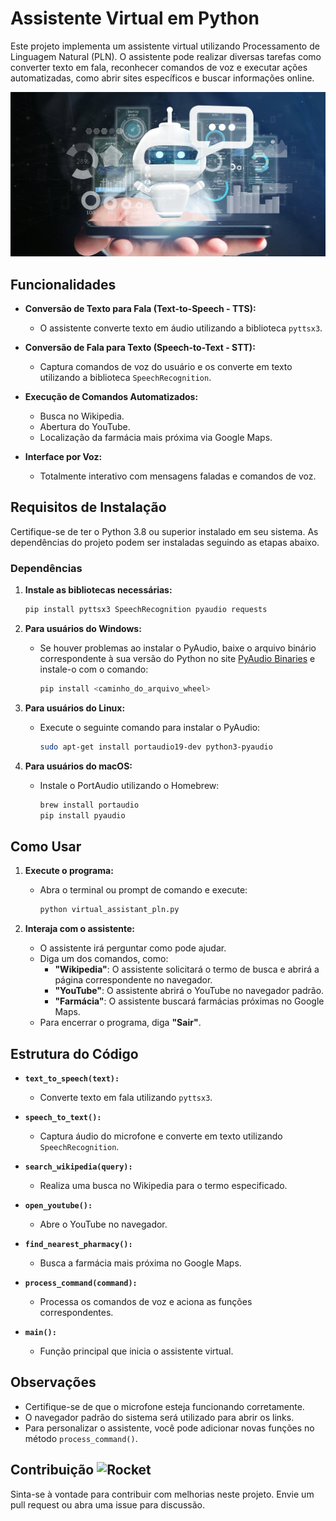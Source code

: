 # Assistente Virtual em Python

Este projeto implementa um assistente virtual utilizando Processamento de Linguagem Natural (PLN). O assistente pode realizar diversas tarefas como converter texto em fala, reconhecer comandos de voz e executar ações automatizadas, como abrir sites específicos e buscar informações online.

![virtual-assistant](https://github.com/devcaiada/virtual-assistant-stt/blob/main/assets/virtual%20assistant.jpg?raw=true)

## Funcionalidades

- **Conversão de Texto para Fala (Text-to-Speech - TTS):**

  - O assistente converte texto em áudio utilizando a biblioteca `pyttsx3`.

- **Conversão de Fala para Texto (Speech-to-Text - STT):**

  - Captura comandos de voz do usuário e os converte em texto utilizando a biblioteca `SpeechRecognition`.

- **Execução de Comandos Automatizados:**

  - Busca no Wikipedia.
  - Abertura do YouTube.
  - Localização da farmácia mais próxima via Google Maps.

- **Interface por Voz:**
  - Totalmente interativo com mensagens faladas e comandos de voz.

## Requisitos de Instalação

Certifique-se de ter o Python 3.8 ou superior instalado em seu sistema. As dependências do projeto podem ser instaladas seguindo as etapas abaixo.

### Dependências

1. **Instale as bibliotecas necessárias:**

   ```bash
   pip install pyttsx3 SpeechRecognition pyaudio requests
   ```

2. **Para usuários do Windows:**

   - Se houver problemas ao instalar o PyAudio, baixe o arquivo binário correspondente à sua versão do Python no site [PyAudio Binaries](https://www.lfd.uci.edu/~gohlke/pythonlibs/#pyaudio) e instale-o com o comando:
     ```bash
     pip install <caminho_do_arquivo_wheel>
     ```

3. **Para usuários do Linux:**

   - Execute o seguinte comando para instalar o PyAudio:
     ```bash
     sudo apt-get install portaudio19-dev python3-pyaudio
     ```

4. **Para usuários do macOS:**
   - Instale o PortAudio utilizando o Homebrew:
     ```bash
     brew install portaudio
     pip install pyaudio
     ```

## Como Usar

1. **Execute o programa:**

   - Abra o terminal ou prompt de comando e execute:
     ```bash
     python virtual_assistant_pln.py
     ```

2. **Interaja com o assistente:**
   - O assistente irá perguntar como pode ajudar.
   - Diga um dos comandos, como:
     - **"Wikipedia"**: O assistente solicitará o termo de busca e abrirá a página correspondente no navegador.
     - **"YouTube"**: O assistente abrirá o YouTube no navegador padrão.
     - **"Farmácia"**: O assistente buscará farmácias próximas no Google Maps.
   - Para encerrar o programa, diga **"Sair"**.

## Estrutura do Código

- **`text_to_speech(text):`**

  - Converte texto em fala utilizando `pyttsx3`.

- **`speech_to_text():`**

  - Captura áudio do microfone e converte em texto utilizando `SpeechRecognition`.

- **`search_wikipedia(query):`**

  - Realiza uma busca no Wikipedia para o termo especificado.

- **`open_youtube():`**

  - Abre o YouTube no navegador.

- **`find_nearest_pharmacy():`**

  - Busca a farmácia mais próxima no Google Maps.

- **`process_command(command):`**

  - Processa os comandos de voz e aciona as funções correspondentes.

- **`main():`**
  - Função principal que inicia o assistente virtual.

## Observações

- Certifique-se de que o microfone esteja funcionando corretamente.
- O navegador padrão do sistema será utilizado para abrir os links.
- Para personalizar o assistente, você pode adicionar novas funções no método `process_command()`.

## Contribuição <img src="https://raw.githubusercontent.com/Tarikul-Islam-Anik/Animated-Fluent-Emojis/master/Emojis/Travel%20and%20places/Rocket.png" alt="Rocket" width="25" height="25" />

Sinta-se à vontade para contribuir com melhorias neste projeto. Envie um pull request ou abra uma issue para discussão.
